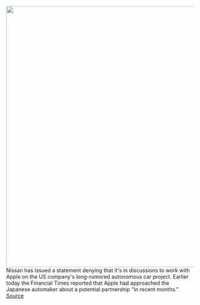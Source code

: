 <img src='https://cdn.vox-cdn.com/thumbor/tzJ1Yghf_ocTuAJ_nu4TBsWRgoQ=/0x0:2040x1360/1200x800/filters:focal(857x517:1183x843)/cdn.vox-cdn.com/uploads/chorus_image/image/68819314/DSCF5396.0.0.jpg' width='700px' /><br/>
Nissan has issued a statement denying that it's in discussions to work with Apple on the US company's long-rumored autonomous car project. Earlier today the Financial Times reported that Apple had approached the Japanese automaker about a potential partnership “in recent months.”
<a href='https://www.theverge.com/2021/2/14/22283574/nissan-apple-car-discussions-report-denial-hyundai'> Source <a/>